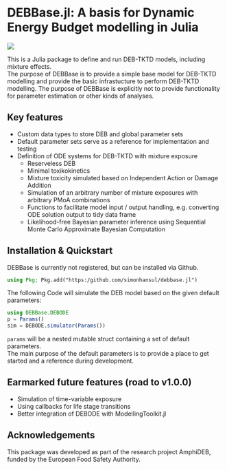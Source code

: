 # DEBBase.jl: A basis for Dynamic Energy Budget modelling in Julia

[![](https://img.shields.io/badge/docs-stable-blue.svg)](https://simonhansul.github.io/DEBBase.jl)

This is a Julia package to define and run DEB-TKTD models, including mixture effects. <br>
The purpose of DEBBase is to provide a simple base model for DEB-TKTD modelling and provide 
the basic infrastucture to perform DEB-TKTD modelling. 
The purpose of DEBBase is explicitly not to provide functionality for parameter estimation or other kinds of analyses. 

## Key features

- Custom data types to store DEB and global parameter sets
- Default parameter sets serve as a reference for implementation and testing
- Definition of ODE systems for DEB-TKTD with mixture exposure
    - Reserveless DEB 
    - Minimal toxikokinetics
    - Mixture toxicity simulated based on Independent Action or Damage Addition
    - Simulation of an arbitrary number of mixture exposures with arbitrary PMoA combinations
    - Functions to facilitate model input / output handling, e.g. converting ODE solution output to tidy data frame
    - Likelihood-free Bayesian parameter inference using Sequential Monte Carlo Approximate Bayesian Computation

## Installation & Quickstart

DEBBase is currently not registered, but can be installed via Github. 

```Julia
using Pkg; Pkg.add("https:/github.com/simonhansul/debbase.jl")
```

The following Code will simulate the DEB model based on the given default parameters:

```Julia
using DEBBase.DEBODE
p = Params()
sim = DEBODE.simulator(Params())
```

`params` will be a nested mutable struct containing a set of default parameters. <br>
The main purpose of the default parameters is to provide a place to get started and a reference during development.<br>

## Earmarked future features (road to v1.0.0)

- Simulation of time-variable exposure
- Using callbacks for life stage transitions
- Better integration of DEBODE with ModellingToolkit.jl

## Acknowledgements 

This package was developed as part of the research project AmphiDEB, funded by the European Food Safety Authority.
